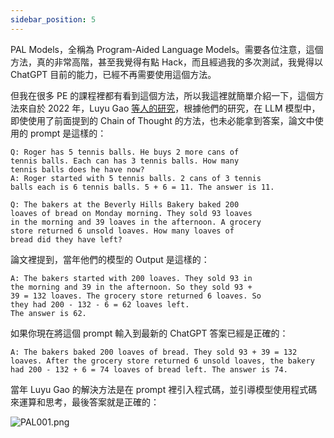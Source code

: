 ```yaml
---
sidebar_position: 5
---
```

<head>
  <script defer="defer" src="https://embed.trydyno.com/embedder.js"></script>
  <link href="https://embed.trydyno.com/embedder.css" rel="stylesheet" />
</head>

PAL Models，全稱為 Program-Aided Language Models。需要各位注意，這個方法，真的非常高階，甚至我覺得有點 Hack，而且經過我的多次測試，我覺得以 ChatGPT 目前的能力，已經不再需要使用這個方法。

但我在很多 PE 的課程裡都有看到這個方法，所以我這裡就簡單介紹一下，這個方法來自於 2022 年，Luyu Gao [等人的研究](https://arxiv.org/pdf/2211.10435.pdf)，根據他們的研究，在 LLM 模型中，即使使用了前面提到的 Chain of Thought 的方法，也未必能拿到答案，論文中使用的 prompt 是這樣的：

```other
Q: Roger has 5 tennis balls. He buys 2 more cans of
tennis balls. Each can has 3 tennis balls. How many
tennis balls does he have now?
A: Roger started with 5 tennis balls. 2 cans of 3 tennis
balls each is 6 tennis balls. 5 + 6 = 11. The answer is 11.

Q: The bakers at the Beverly Hills Bakery baked 200
loaves of bread on Monday morning. They sold 93 loaves
in the morning and 39 loaves in the afternoon. A grocery
store returned 6 unsold loaves. How many loaves of
bread did they have left?
```

論文裡提到，當年他們的模型的 Output 是這樣的：

```other
A: The bakers started with 200 loaves. They sold 93 in
the morning and 39 in the afternoon. So they sold 93 +
39 = 132 loaves. The grocery store returned 6 loaves. So
they had 200 - 132 - 6 = 62 loaves left. 
The answer is 62.
```

如果你現在將這個 prompt 輸入到最新的 ChatGPT 答案已經是正確的：

```other
A: The bakers baked 200 loaves of bread. They sold 93 + 39 = 132 loaves. After the grocery store returned 6 unsold loaves, the bakery had 200 - 132 + 6 = 74 loaves of bread left. The answer is 74.
```

當年 Luyu Gao 的解決方法是在 prompt 裡引入程式碼，並引導模型使用程式碼來運算和思考，最後答案就是正確的：

![PAL001.png](./assets/PAL001.png)

